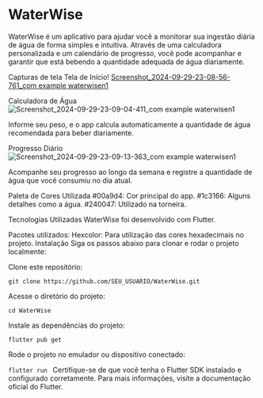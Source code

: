 # WaterWise

WaterWise é um aplicativo para ajudar você a monitorar sua ingestão diária de água de forma simples e intuitiva. Através de uma calculadora personalizada e um calendário de progresso, você pode acompanhar e garantir que está bebendo a quantidade adequada de água diariamente.

Capturas de tela
Tela de Início!
[Screenshot_2024-09-29-23-08-56-761_com example waterwisen1](https://github.com/user-attachments/assets/a2d74f3d-506c-444f-b4bd-1d842d6ffb05)

Calculadora de Água
![Screenshot_2024-09-29-23-09-04-411_com example waterwisen1](https://github.com/user-attachments/assets/e0023ac3-7f3b-4da8-ad34-80af634b4fd1)

Informe seu peso, e o app calcula automaticamente a quantidade de água recomendada para beber diariamente.

Progresso Diário
![Screenshot_2024-09-29-23-09-13-363_com example waterwisen1](https://github.com/user-attachments/assets/1de3c3a2-ff04-425a-9fd8-cc47d13ac288)

Acompanhe seu progresso ao longo da semana e registre a quantidade de água que você consumiu no dia atual.

Paleta de Cores Utilizada
#00a9d4: Cor principal do app.
#1c3166: Alguns detalhes como a água.
#240047: Utilizado na torneira.

Tecnologias Utilizadas
WaterWise foi desenvolvido com Flutter.

Pacotes utilizados:
Hexcolor: Para utilização das cores hexadecimais no projeto.
Instalação
Siga os passos abaixo para clonar e rodar o projeto localmente:

Clone este repositório:


`git clone https://github.com/SEU_USUARIO/WaterWise.git`

Acesse o diretório do projeto:

`cd WaterWise`

Instale as dependências do projeto:

`flutter pub get`

Rode o projeto no emulador ou dispositivo conectado:

`flutter run
`
Certifique-se de que você tenha o Flutter SDK instalado e configurado corretamente. Para mais informações, visite a documentação oficial do Flutter.

